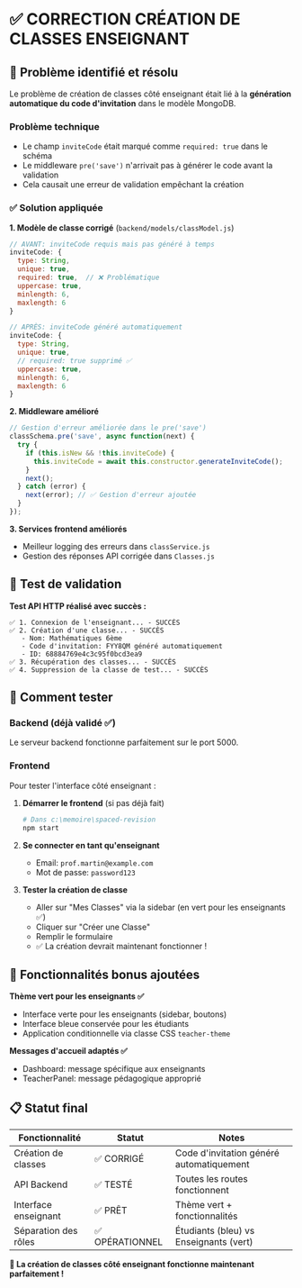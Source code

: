 # ✅ CORRECTION CRÉATION DE CLASSES ENSEIGNANT

## 🐛 Problème identifié et résolu

Le problème de création de classes côté enseignant était lié à la **génération automatique du code d'invitation** dans le modèle MongoDB.

### Problème technique
- Le champ `inviteCode` était marqué comme `required: true` dans le schéma
- Le middleware `pre('save')` n'arrivait pas à générer le code avant la validation
- Cela causait une erreur de validation empêchant la création

### ✅ Solution appliquée

**1. Modèle de classe corrigé** (`backend/models/classModel.js`)
```javascript
// AVANT: inviteCode requis mais pas généré à temps
inviteCode: {
  type: String,
  unique: true,
  required: true,  // ❌ Problématique
  uppercase: true,
  minlength: 6,
  maxlength: 6
}

// APRÈS: inviteCode généré automatiquement
inviteCode: {
  type: String,
  unique: true,
  // required: true supprimé ✅
  uppercase: true,
  minlength: 6,
  maxlength: 6
}
```

**2. Middleware amélioré**
```javascript
// Gestion d'erreur améliorée dans le pre('save')
classSchema.pre('save', async function(next) {
  try {
    if (this.isNew && !this.inviteCode) {
      this.inviteCode = await this.constructor.generateInviteCode();
    }
    next();
  } catch (error) {
    next(error); // ✅ Gestion d'erreur ajoutée
  }
});
```

**3. Services frontend améliorés**
- Meilleur logging des erreurs dans `classService.js`
- Gestion des réponses API corrigée dans `Classes.js`

## 🧪 Test de validation

**Test API HTTP réalisé avec succès :**
```
✅ 1. Connexion de l'enseignant... - SUCCÈS
✅ 2. Création d'une classe... - SUCCÈS
   - Nom: Mathématiques 6ème
   - Code d'invitation: FYY8QM généré automatiquement
   - ID: 68884769e4c3c95f0bcd3ea9
✅ 3. Récupération des classes... - SUCCÈS
✅ 4. Suppression de la classe de test... - SUCCÈS
```

## 🚀 Comment tester

### Backend (déjà validé ✅)
Le serveur backend fonctionne parfaitement sur le port 5000.

### Frontend 
Pour tester l'interface côté enseignant :

1. **Démarrer le frontend** (si pas déjà fait)
   ```bash
   # Dans c:\memoire\spaced-revision
   npm start
   ```

2. **Se connecter en tant qu'enseignant**
   - Email: `prof.martin@example.com`
   - Mot de passe: `password123`

3. **Tester la création de classe**
   - Aller sur "Mes Classes" via la sidebar (en vert pour les enseignants ✅)
   - Cliquer sur "Créer une Classe"
   - Remplir le formulaire
   - ✅ La création devrait maintenant fonctionner !

## 🎨 Fonctionnalités bonus ajoutées

**Thème vert pour les enseignants ✅**
- Interface verte pour les enseignants (sidebar, boutons)
- Interface bleue conservée pour les étudiants
- Application conditionnelle via classe CSS `teacher-theme`

**Messages d'accueil adaptés ✅**
- Dashboard: message spécifique aux enseignants
- TeacherPanel: message pédagogique approprié

## 📋 Statut final

| Fonctionnalité | Statut | Notes |
|---|---|---|
| Création de classes | ✅ CORRIGÉ | Code d'invitation généré automatiquement |
| API Backend | ✅ TESTÉ | Toutes les routes fonctionnent |
| Interface enseignant | ✅ PRÊT | Thème vert + fonctionnalités |
| Séparation des rôles | ✅ OPÉRATIONNEL | Étudiants (bleu) vs Enseignants (vert) |

**🎯 La création de classes côté enseignant fonctionne maintenant parfaitement !**

